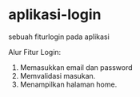 # aplikasi-login
sebuah fiturlogin pada aplikasi

Alur Fitur Login:
1. Memasukkan email dan password
2. Memvalidasi masukan.
3. Menampilkan halaman home.

